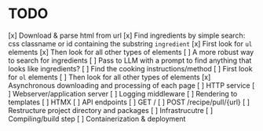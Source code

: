 # TODO

[x] Download & parse html from url
    [x] Find ingredients by simple search: css classname or id containing the substring `ingredient`
        [x] First look for `ul` elements 
        [x] Then look for all other types of elements 
    [ ] A more robust way to search for ingredients
        [ ] Pass to LLM with a prompt to find anything that looks like ingredients?
    [ ] Find the cooking instructions/method
        [ ] First look for `ol` elements 
        [ ] Then look for all other types of elements 
[x] Asynchronous downloading and processing of each page
[ ] HTTP service
    [ ] Webserver/application server
        [ ] Logging middleware
        [ ] Rendering to templates
        [ ] HTMX
        [ ] API endpoints
            [ ] GET /
            [ ] POST /recipe/pull/{url}
    [ ] Restructure project directory and packages
[ ] Infrastrucutre
    [ ] Compiling/build step
    [ ] Containerization & deployment
